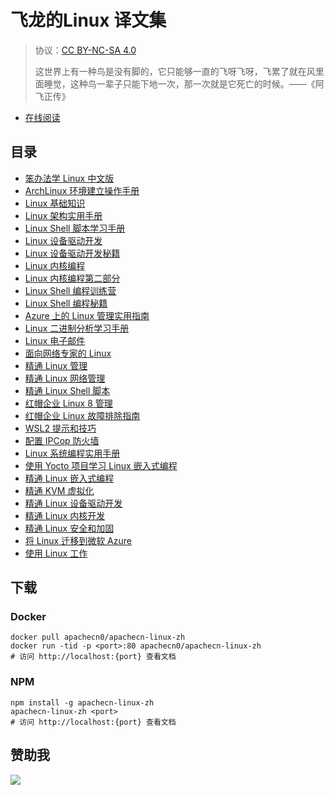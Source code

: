 # 飞龙的Linux 译文集

> 协议：[CC BY-NC-SA 4.0](http://creativecommons.org/licenses/by-nc-sa/4.0/)
> 
> 这世界上有一种鸟是没有脚的，它只能够一直的飞呀飞呀，飞累了就在风里面睡觉，这种鸟一辈子只能下地一次，那一次就是它死亡的时候。——《阿飞正传》

* [在线阅读](https://linux.apachecn.org)
## 目录

+   [笨办法学 Linux 中文版](docs/llthw-zh/SUMMARY.md)
+   [ArchLinux 环境建立操作手册](docs/arch-linux-env-setup/SUMMARY.md)
+   [Linux 基础知识](docs/fund-linux/SUMMARY.md)
+   [Linux 架构实用手册](docs/handson-linux-arch/SUMMARY.md)
+   [Linux Shell 脚本学习手册](docs/learn-linux-shell-script/SUMMARY.md)
+   [Linux 设备驱动开发](docs/linux-device-driver-dev/SUMMARY.md)
+   [Linux 设备驱动开发秘籍](docs/linux-device-driver-dev-cb/SUMMARY.md)
+   [Linux 内核编程](docs/linux-kernel-prog/SUMMARY.md)
+   [Linux 内核编程第二部分](docs/linux-kernel-prog-pt2/SUMMARY.md)
+   [Linux Shell 编程训练营](docs/linux-shell-script-bc/SUMMARY.md)
+   [Linux Shell 编程秘籍](docs/linux-shell-script-cb/SUMMARY.md)
+   [Azure 上的 Linux 管理实用指南](docs/handson-linux-admin-azure/SUMMARY.md)
+   [Linux 二进制分析学习手册](docs/learn-linux-bin-anal/SUMMARY.md)
+   [Linux 电子邮件](docs/linux-email/SUMMARY.md)
+   [面向网络专家的 Linux](docs/linux-net-prof/SUMMARY.md)
+   [精通 Linux 管理](docs/master-linux-admin/SUMMARY.md)
+   [精通 Linux 网络管理](docs/master-linux-net-admin/SUMMARY.md)
+   [精通 Linux Shell 脚本](docs/master-linux-shell-script/SUMMARY.md)
+   [红帽企业 Linux 8 管理](docs/rhel8-admin/SUMMARY.md)
+   [红帽企业 Linux 故障排除指南](docs/rhel-troubleshoot-guide/SUMMARY.md)
+   [WSL2 提示和技巧](docs/wsl2-tip-trick-tech/SUMMARY.md)
+   [配置 IPCop 防火墙](docs/conf-ipcop-fw/SUMMARY.md)
+   [Linux 系统编程实用手册](docs/handson-sys-prog-linux/SUMMARY.md)
+   [使用 Yocto 项目学习 Linux 嵌入式编程](docs/learn-emb-linux-yocto-proj/SUMMARY.md)
+   [精通 Linux 嵌入式编程](docs/master-emb-linux-prog/SUMMARY.md)
+   [精通 KVM 虚拟化](docs/master-kvm-virtual/SUMMARY.md)
+   [精通 Linux 设备驱动开发](docs/master-linux-device-driver-dev/SUMMARY.md)
+   [精通 Linux 内核开发](docs/master-linux-kernel-dev/SUMMARY.md)
+   [精通 Linux 安全和加固](docs/master-linux-sec-hard/SUMMARY.md)
+   [将 Linux 迁移到微软 Azure](docs/migrate-linux-ms-azure/SUMMARY.md)
+   [使用 Linux 工作](docs/work-with-linux/SUMMARY.md)

## 下载

### Docker

```
docker pull apachecn0/apachecn-linux-zh
docker run -tid -p <port>:80 apachecn0/apachecn-linux-zh
# 访问 http://localhost:{port} 查看文档
```

### NPM

```
npm install -g apachecn-linux-zh
apachecn-linux-zh <port>
# 访问 http://localhost:{port} 查看文档
```

## 赞助我

![](https://img-blog.csdnimg.cn/20200112005920729.png)
